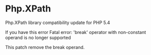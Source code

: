 Php.XPath
=========

Php.XPath library compatibility update for PHP 5.4

If you have this error 
    Fatal error: 'break' operator with non-constant operand is no longer supported

This patch remove the break operand.

